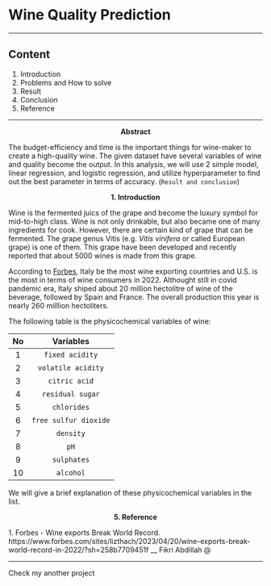 # Wine Quality Prediction
___
## Content
1. Introduction
2. Problems and How to solve
3. Result
4. Conclusion
5. Reference
___
<p align = 'center'> <strong>Abstract</strong> </p>



The budget-efficiency and time is the important things for wine-maker to create a high-quality wine. The given dataset have several variables of wine and quality become the output. In this analysis, we will use 2 simple model, linear regression, and logistic regression, and utilize hyperparameter to find out the best parameter in terms of accuracy. (`Result and conclusion`) 


<p align = 'center'><strong> 1. Introduction </strong></p>

Wine is the fermented juics of the grape and become the luxury symbol for mid-to-high class. Wine is not only drinkable, but also became one of many ingredients for cook. However, there are certain kind of grape that can be fermented. The grape genus Vitis (e.g. *Vitis vinifera* or called European grape) is one of them. This grape have been developed and recently reported that about 5000 wines is made from this grape. 

According to [Forbes](https://www.forbes.com/sites/lizthach/2023/04/20/wine-exports-break-world-record-in-2022/?sh=258b7709451f), Italy be the most wine exporting countries and U.S. is the most in terms of wine consumers in 2022. Althought still in covid pandemic era, Italy shiped about 20 million hectolitre of wine of the beverage, followed by Spain and France. The overall production this year is nearly 260 milllion hectoliters. 

The following table is the physicochemical variables of wine:

| No | Variables |
| :-: | :-: |
| 1 | `fixed acidity` |
| 2 | `volatile acidity` |
| 3 | `citric acid` |
| 4 | `residual sugar` |
| 5 | `chlorides` |
| 6 | `free sulfur dioxide` |
| 7 | `density` |
| 8 | `pH` |
| 9 | `sulphates` |
| 10 | `alcohol` |

We will give a brief explanation of these physicochemical variables in the list.

<p align = 'center'> <strong>5. Reference</strong> </p>
1. Forbes - Wine exports Break World Record. https://www.forbes.com/sites/lizthach/2023/04/20/wine-exports-break-world-record-in-2022/?sh=258b7709451f
__
Fikri Abdillah @

___

Check my another project 
